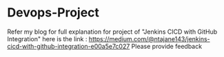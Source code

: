 # Devops-Project
Refer my blog for full explanation for project of "Jenkins CICD with GitHub Integration"
here is the link : https://medium.com/@ntajane143/jenkins-cicd-with-github-integration-e00a5e7c027
Please provide feedback 
